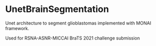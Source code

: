 # UnetBrainSegmentation
Unet architecture to segment glioblastomas implemented with MONAI framework.

Used for RSNA-ASNR-MICCAI BraTS 2021 challenge submission

